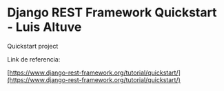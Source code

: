 # Django REST Framework Quickstart - Luis Altuve

Quickstart project

Link de referencia: 

[https://www.django-rest-framework.org/tutorial/quickstart/](https://www.django-rest-framework.org/tutorial/quickstart/)

